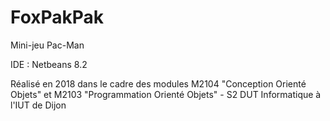 # FoxPakPak
Mini-jeu Pac-Man

IDE : Netbeans 8.2

Réalisé en 2018 dans le cadre des modules M2104 "Conception Orienté Objets" et M2103 "Programmation Orienté Objets" - S2 DUT Informatique à l'IUT de Dijon
